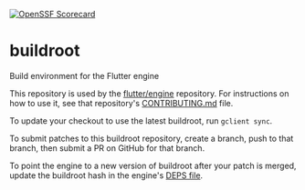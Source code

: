 [![OpenSSF Scorecard](https://api.securityscorecards.dev/projects/github.com/flutter/buildroot/badge)](https://api.securityscorecards.dev/projects/github.com/flutter/buildroot)

# buildroot

Build environment for the Flutter engine

This repository is used by the
[flutter/engine](https://github.com/flutter/engine) repository. For instructions
on how to use it, see that repository's
[CONTRIBUTING.md](https://github.com/flutter/flutter/blob/main/engine/src/flutter/CONTRIBUTING.md)
file.

To update your checkout to use the latest buildroot, run `gclient sync`.

To submit patches to this buildroot repository, create a branch, push to that
branch, then submit a PR on GitHub for that branch.

To point the engine to a new version of buildroot after your patch is merged,
update the buildroot hash in the engine's
[DEPS file](https://github.com/flutter/flutter/blob/main/DEPS).
